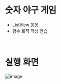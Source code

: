 # 숫자 야구 게임
  - ListView 응용
  - 함수 로직 작성 연습
<br/>

# 실행 화면
![image](https://user-images.githubusercontent.com/49020567/130552730-3d7f4839-7da2-46bd-9bbd-adf627a663a6.png)

